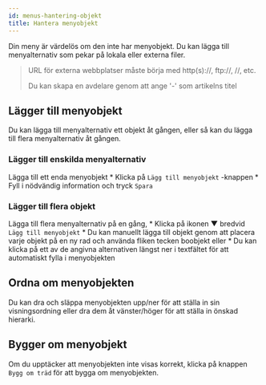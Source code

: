 ```yaml
---
id: menus-hantering-objekt
title: Hantera menyobjekt
---
```


Din meny är värdelös om den inte har menyobjekt. Du kan lägga till menyalternativ som pekar på lokala eller externa filer.

> URL för externa webbplatser måste börja med http(s)://, ftp://, //, etc.
> 
> Du kan skapa en avdelare genom att ange '-' som artikelns titel

## Lägger till menyobjekt

Du kan lägga till menyalternativ ett objekt åt gången, eller så kan du lägga till flera menyalternativ åt gången.

### Lägger till enskilda menyalternativ

Lägga till ett enda menyobjekt * Klicka på `Lägg till menyobjekt` -knappen * Fyll i nödvändig information och tryck `Spara`

### Lägger till flera objekt

Lägga till flera menyalternativ på en gång, * Klicka på ikonen ▼ bredvid `Lägg till menyobjekt` * Du kan manuellt lägga till objekt genom att placera varje objekt på en ny rad och använda fliken tecken boobjekt eller * Du kan klicka på ett av de angivna alternativen längst ner i textfältet för att automatiskt fylla i menyobjekten

## Ordna om menyobjekten

Du kan dra och släppa menyobjekten upp/ner för att ställa in sin visningsordning eller dra dem åt vänster/höger för att ställa in önskad hierarki.

## Bygger om menyobjekt

Om du upptäcker att menyobjekten inte visas korrekt, klicka på knappen `Bygg om träd` för att bygga om menyobjekten.